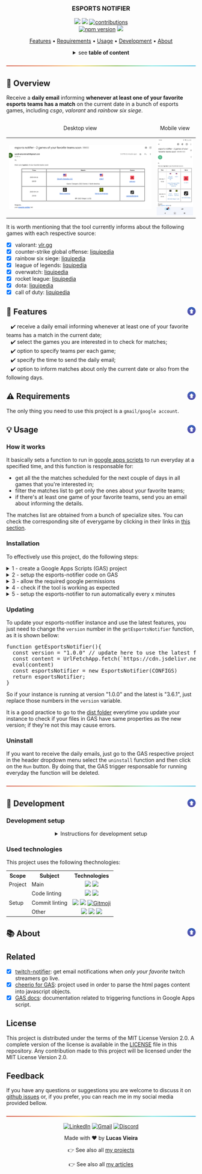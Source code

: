 <a name="TOC"></a>

<h3 align="center">
  ESPORTS NOTIFIER
</h3>

<div align="center">
  <a href="https://nodejs.org/en/"><img src="https://img.shields.io/badge/made%20with-node-1f425f?logo=node.js&.svg" /></a>
  <a href="https://www.google.com/script/start/"><img src="https://img.shields.io/badge/apps%20script-4285F4?logo=google&logoColor=white" /></a>
  <a href="https://github.com/lucasvtiradentes/esports-notifier#contributing"><img src="https://img.shields.io/badge/contributions-welcome-brightgreen.svg?style=flat" alt="contributions" /></a>
  <br>
  <a href="https://www.npmjs.com/package/esports-notifier"><img src="https://img.shields.io/npm/v/esports-notifier.svg?style=flat" alt="npm version"></a>
  <a href="https://github.com/lucasvtiradentes/esports-notifier/actions/workflows/ci-cd.yml"><img src="https://github.com/lucasvtiradentes/esports-notifier/workflows/CI/badge.svg"/></a>
</div>

<p align="center">
  <a href="#dart-features">Features</a> • <a href="#warning-requirements">Requirements</a> • <a href="#bulb-usage">Usage</a> • <a href="#wrench-development">Development</a>  • <a href="#books-about">About</a>
</p>

<details>
  <summary align="center"><span>see <b>table of content</b></span></summary>
  <p align="center">
    <ul>
      <!-- <li><a href="#trumpet-overview">Overview</a></li> -->
      <!-- <li><a href="#pushpin-table-of-contents">TOC</a></li> -->
      <li><a href="#dart-features">Features</a></li>
      <li><a href="#warning-requirements">Requirements</a></li>
      <li>
        <a href="#bulb-usage">Usage</a>
        <ul>
          <li><a href="#how-it-works">How it works?</a></li>
          <li><a href="#installation">Installation</a></li>
          <li><a href="#updating">Updating</a></li>
          <li><a href="#uninstall">Uninstall</a></li>
        </ul>
      </li>
      <li>
        <a href="#wrench-development">Development</a>
        <ul>
          <li><a href="#development-setup">Development setup</a></li>
          <li><a href="#used-technologies">Used technologies</a></li>
        </ul>
      </li>
      <li>
        <a href="#books-about">About</a>
        <ul>
          <li><a href="#related">Related</a></li>
          <li><a href="#license">License</a></li>
          <li><a href="#feedback">Feedback</a></li>
        </ul>
      </li>
    </ul>
  </p>
</details>

<a href="#"><img src="./.github/images/divider.png" /></a>

## :trumpet: Overview

Receive a **daily email** informing **whenever at least one of your favorite esports teams has a match** on the current date in a bunch of esports games, including _csgo_, _valorant_ and _rainbow six siege_.

<div align="center">
  <table align="center">
    <thead>
      <tr>
        <td><p align="center">Desktop view</p></td>
        <td><p align="center">Mobile view</p></td>
      </tr>
    </thead>
    <tbody>
      <tr>
        <td><img width="100%" src="./.github/images/desktop.png"></td>
        <td><img width="200px" src="./.github/images/mobile.jpeg"></td>
      </tr>
    </tbody>
 </table>
</div>

<a name="GAMES"></a>

It is worth mentioning that the tool currently informs about the following games with each respective source:

- [x] valorant: [vlr.gg](https://www.vlr.gg/matches)
- [x] counter-strike global offense: [liquipedia](https://liquipedia.net/counterstrike/Liquipedia:Matches)
- [x] rainbow six siege: [liquipedia](https://liquipedia.net/rainbowsix/Liquipedia:Upcoming_and_ongoing_matches)
- [x] league of legends: [liquipedia](https://liquipedia.net/leagueoflegends/Liquipedia:Matches)
- [x] overwatch: [liquipedia](https://liquipedia.net/overwatch/Liquipedia:Upcoming_and_ongoing_matches)
- [x] rocket league: [liquipedia](https://liquipedia.net/rocketleague/Liquipedia:Matches)
- [x] dota: [liquipedia](https://liquipedia.net/dota2/Liquipedia:Upcoming_and_ongoing_matches)
- [x] call of duty: [liquipedia](https://liquipedia.net/callofduty/Liquipedia:Upcoming_and_ongoing_matches)

## :dart: Features<a href="#TOC"><img align="right" src="./.github/images/up_arrow.png" width="22"></a>

&nbsp;&nbsp;&nbsp;✔️ receive a daily email informing whenever at least one of your favorite teams has a match in the current date;<br>
&nbsp;&nbsp;&nbsp;✔️ select the games you are interested in to check for matches;<br>
&nbsp;&nbsp;&nbsp;✔️ option to specify teams per each game;<br>
&nbsp;&nbsp;&nbsp;✔️ specify the time to send the daily email;<br>
&nbsp;&nbsp;&nbsp;✔️ option to inform matches about only the current date or also from the following days.<br>

## :warning: Requirements<a href="#TOC"><img align="right" src="./.github/images/up_arrow.png" width="22"></a>

The only thing you need to use this project is a `gmail/google account`.

## :bulb: Usage<a href="#TOC"><img align="right" src="./.github/images/up_arrow.png" width="22"></a>

### How it works

It basically sets a function to run in [google apps scripts](https://www.google.com/script/start/) to run everyday at a specified time, and this function is responsable for:

- get all the the matches scheduled for the next couple of days in all games that you're interested in;
- filter the matches list to get only the ones about your favorite teams;
- if there's at least one game of your favorite teams, send you an email about informing the details.

The matches list are obtained from a bunch of specialize sites. You can check the corresponding site of everygame by clicking in their links in <a href="#GAMES">this section</a>.

### Installation

To effectively use this project, do the following steps:

<details>
  <summary>1 - create a Google Apps Scripts (GAS) project</summary>
  <div>
    <br>
    <p>Go to the <a href="https://www.google.com/script/start/">google apps script</a> and create a new project by clicking in the button showed in the next image.<br>
    It would be a good idea to rename the project to something like "esports-notifier".</p>
    <p align="center"><img width="500" src="./.github/images/tutorial/tut2.png" /></p>
  </div>
</details>

<details>
  <summary>2 - setup the esports-notifier code on GAS</summary>
  <div>
    <br>
    <p>Click on the initial file, which is the <b>rectangle-1</b> on the image.</p>
    <p align="center"><img width="500" src="./.github/images/tutorial/tut3.png" /></p>
    <p>Replace the initial content present in the <b>rectangle-2</b> with the content present in code bellow.</p>
    <blockquote>
      <p><span>⚠️ Warning</span><br>
       Remember to update the <code>CONFIGS</code> object according to your data and needs.</p>
    </blockquote>

<!-- <DYNFIELD:GAS_SETUP> -->
<pre>
const CONFIGS = {
    esports: {
      favoriteTeams: ['mibr'],              // specify your global favorite teams, that will be search in all games
      games: {                              // select the games you're interested
        csgo: {
          sync: true,
          teams: ['imperial']               // specify the teams you want to search only in this game
        },
        valorant: {
          sync: true,
          teams: ['sentinels', 'furia', 'loud', 'mibr']
        },
        rainbowSixSiege: {
          sync: true,
          teams: ['nip', 'faze', 'liquid', 'w7m']
        },
        leagueOfLegends: {
          sync: true,
          teams: []
        },
        rocketLeague: {
          sync: true,
          teams: []
        },
        dota: {
          sync: true,
          teams: []
        },
        callOfDuty: {
          sync: true,
          teams: []
        }
      }
    },
    datetime: {
      timeToSendEmail: '07:00',                    // time to send the daily email if there is at least on game of your favorite teams
      diffHoursFromGmtTimezone: -3                 // specify the hour difference between your timezone and GMT/UTC timezone | https://www.utctime.net/ | -3 means that in my timezone (15h) is 3 hours behind from utc timezone (18h).
    },
    settings: {
      notifyOnlyAboutTodayGames: true,             // if 'false' it will alse send email in case of matchs of favorite teams in the next days
      strictTeamComparasion: true,                 // if 'true' the name of the teams must be exact in all the matches source sites
      maintanceMode: false,                        // development option, dont need to change
      loopFunction: 'checkTodayGames'              // development option, dont need to change
    }
  };

function getEsportsNotifier(){

  let esportsNotifier;
  const useDevVersion = false

  if (useDevVersion){
    const EsportsNotifier = getEsportsNotifierDev()
    esportsNotifier = new EsportsNotifier(CONFIGS);
  } else {
    const version = "1.2.2"
    const content = UrlFetchApp.fetch(`https://cdn.jsdelivr.net/npm/esports-notifier@${version}`).getContentText();
    eval(content)
    esportsNotifier = new EsportsNotifier(CONFIGS);
  }

  return esportsNotifier;
}

function checkTodayGames() {
  const esportsNotifier = getEsportsNotifier();
  esportsNotifier.checkTodayGames();
}

function setup() {
  const esportsNotifier = getEsportsNotifier();
  esportsNotifier.install();
}

function uninstall() {
  const esportsNotifier = getEsportsNotifier();
  esportsNotifier.uninstall();
}
</pre>
<!-- </DYNFIELD:GAS_SETUP> -->
  </div>
</details>

<details>
  <summary>3 - allow the required google permissions</summary>
  <div>
    <br>
    <p>Go to the project settings by clicking on the <b>first image rectangle</b>. After that, check the option to show the <code>appsscript.json</code> in our project, a file that manages the required google api access.</p>
    <div align="center">
      <table>
        <tr>
          <td align="center">
            <img height="300px" src="./.github/images/tutorial/tut4.1.png" />
          </td>
          <td align="center">
            <img width="300px" src="./.github/images/tutorial/tut4.2.png" />
          </td>
        </tr>
      </table>
    </div>
    <p>Go back to the project files, and replace the content present in the <code>appsscript.json</code> with the following code:</p>    <p align="center"><img width="500" src="./.github/images/tutorial/tut5.png" /></p>
<!-- <DYNFIELD:GAS_APPSSCRIPT> -->
<pre>
{
  "timeZone": "Etc/GMT",
  "dependencies": {
    "libraries": [
      {
        "userSymbol": "Cheerio",
        "version": "14",
        "libraryId": "1ReeQ6WO8kKNxoaA_O0XEQ589cIrRvEBA9qcWpNqdOP17i47u6N9M5Xh0"
      }
    ]
  },
  "oauthScopes": [
    "https://www.googleapis.com/auth/script.scriptapp",
    "https://www.googleapis.com/auth/script.external_request",
    "https://www.googleapis.com/auth/script.send_mail",
    "https://www.googleapis.com/auth/userinfo.email"
  ],
  "exceptionLogging": "STACKDRIVER",
  "runtimeVersion": "V8"
}
</pre>
<!-- </DYNFIELD:GAS_APPSSCRIPT> -->
  </div>
</details>

<details>
  <summary>4 - check if the tool is working as expected</summary>
  <div>
    <br>
    <p>Go to the <code>esports-notifier</code> code page as it was explained in the <code>step 2</code> and on the header menu select <code>checkTodayGames</code> in the functions menu and run it, by clicking in the <code>Run</code> button.</p>
    <p>If everything is okay, it is expected to you receive an email informing about your favorite teams matches if they have a game today. if there's an error, read the logs messages, adjust the necessary settings and try again.</p>
  </div>
</details>

<details>
  <summary>5 - setup the esports-notifier to run automatically every x minutes</summary>
  <div>
    <br>
    <p>Just follow what the bellow image shows, which is to select the <code>setup</code> function and run it.<br>
    After, a popup will appear asking your permission, and you'll have to accept it.</p>
    <p align="center"><img width="500" src="./.github/images/tutorial/tut6.webp" /></p>
  </div>
</details>

### Updating

To update your esports-notifier instance and use the latest features, you just need to change the `version` number in the `getEsportsNotifier` function, as it is shown bellow:

<pre>
function getEsportsNotifier(){
  const version = "1.0.0" // update here to use the latest features
  const content = UrlFetchApp.fetch(`https://cdn.jsdelivr.net/npm/esports-notifier@${version}`).getContentText();
  eval(content)
  const esportsNotifier = new EsportsNotifier(CONFIGS)
  return esportsNotifier;
}
</pre>

So if your instance is running at version "1.0.0" and the latest is "3.6.1", just replace those numbers in the `version` variable.

It is a good practice to go to the [dist folder](./dist/) everytime you update your instance to check if your files in GAS have same properties as the new version; if they're not this may cause errors.

### Uninstall

If you want to receive the daily emails, just go to the GAS respective project in the header dropdown menu select the `uninstall` function and then click on the `Run` button. By doing that, the GAS trigger responsable for running everyday the function will be deleted.

<a href="#"><img src="./.github/images/divider.png" /></a>

## :wrench: Development<a href="#TOC"><img align="right" src="./.github/images/up_arrow.png" width="22"></a>

### Development setup

<details>
  <summary align="center">Instructions for development setup</summary>
  <div>
<br>
To setup this project in your computer, run the following commands:

```bash
# Clone this repository
$ git clone https://github.com/lucasvtiradentes/esports-notifier

# Go into the repository
$ cd esports-notifier

# Install dependencies
$ npm install
```

  </div>
</details>

### Used technologies

This project uses the following thechnologies:

<div align="center">
  <table>
    <tr>
      <th>Scope</th>
      <th>Subject</th>
      <th>Technologies</th>
    </tr>
    <tr>
      <td rowspan="1">Project</td>
      <td>Main</td>
      <td align="center">
        <a href="https://nodejs.org/"><img src="https://img.shields.io/badge/Node.js-339933?logo=nodedotjs&logoColor=white"></a>
        <a href="https://www.typescriptlang.org/"><img src="https://img.shields.io/badge/TypeScript-007ACC?logo=typescript&logoColor=white"></a>
      </td>
    </tr>
    <tr>
      <td rowspan="3">Setup</td>
      <td>Code linting</td>
      <td align="center">
        <a href="https://github.com/prettier/prettier"><img src="https://img.shields.io/badge/prettier-1A2C34?logo=prettier&logoColor=F7BA3E"></a>
        <a href="https://github.com/eslint/eslint"><img src="https://img.shields.io/badge/eslint-3A33D1?logo=eslint&logoColor=white"></a>
      </td>
    </tr>
    <tr>
      <!-- <td rowspan="2">Setup</td> -->
      <td>Commit linting</td>
      <td align="center">
      <a target="_blank" href="https://github.com/conventional-changelog/commitlint"><img src="https://img.shields.io/badge/commitlint-red?logo=commitlint&logoColor=white"></a>
      <a target="_blank" href="https://github.com/commitizen/cz-cli"><img src="https://img.shields.io/badge/commitizen-pink?logo=conventionalcommits&logoColor=white"></a>
      <a href="https://gitmoji.dev"><img
    src="https://img.shields.io/badge/gitmoji-%20😜%20😍-FFDD67.svg?style=flat-square"
    alt="Gitmoji"/></a>
      </td>
    </tr>
    <tr>
      <!-- <td rowspan="2">Setup</td> -->
      <td>Other</td>
      <td align="center">
        <a href="https://editorconfig.org/"><img src="https://img.shields.io/badge/Editor%20Config-E0EFEF?logo=editorconfig&logoColor=000"></a>
        <a target="_blank" href="https://github.com/typicode/husky"><img src="https://img.shields.io/badge/🐶%20husky-green?logo=husky&logoColor=white"></a>
        <a target="_blank" href="https://github.com/okonet/lint-staged"><img src="https://img.shields.io/badge/🚫%20lint%20staged-yellow?&logoColor=white"></a>
      </td>
    </tr>
  </table>
</div>

## :books: About<a href="#TOC"><img align="right" src="./.github/images/up_arrow.png" width="22"></a>

## Related

- [x] [twitch-notifier](https://github.com/lucasvtiradentes/twitch-notifier): get email notifications when _only your favorite_ twitch streamers go live.
- [x] [cheerio for GAS](https://github.com/tani/cheeriogs): project used in order to parse the html pages content into javascript objects.
- [x] [GAS docs](https://developers.google.com/apps-script/reference/script/clock-trigger-builder?hl=pt-br): documentation related to triggering functions in Google Apps script.

## License

This project is distributed under the terms of the MIT License Version 2.0. A complete version of the license is available in the [LICENSE](LICENSE) file in this repository. Any contribution made to this project will be licensed under the MIT License Version 2.0.

## Feedback

If you have any questions or suggestions you are welcome to discuss it on [github issues](https://github.com/lucasvtiradentes/esports-notifier/issues) or, if you prefer, you can reach me in my social media provided bellow.

<a href="#"><img src="./.github/images/divider.png" /></a>

<div align="center">
  <p>
    <a target="_blank" href="https://www.linkedin.com/in/lucasvtiradentes/"><img src="https://img.shields.io/badge/-linkedin-blue?logo=Linkedin&logoColor=white" alt="LinkedIn"></a>
    <a target="_blank" href="mailto:lucasvtiradentes@gmail.com"><img src="https://img.shields.io/badge/gmail-red?logo=gmail&logoColor=white" alt="Gmail"></a>
    <a target="_blank" href="https://discord.com/users/262326726892191744"><img src="https://img.shields.io/badge/discord-5865F2?logo=discord&logoColor=white" alt="Discord"></a>
  </p>
  <p>Made with ❤️ by <b>Lucas Vieira</b></p>
  <p>👉 See also all <a href="https://github.com/lucasvtiradentes/lucasvtiradentes/blob/master/portfolio/PROJECTS.md#TOC">my projects</a></p>
  <p>👉 See also all <a href="https://github.com/lucasvtiradentes/my-tutorials/blob/master/README.md#TOC">my articles</a></p>
</div>
